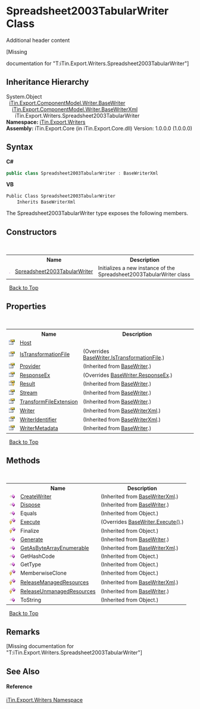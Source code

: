 # Spreadsheet2003TabularWriter Class
Additional header content 

\[Missing <summary> documentation for "T:iTin.Export.Writers.Spreadsheet2003TabularWriter"\]


## Inheritance Hierarchy
System.Object<br />&nbsp;&nbsp;<a href="622c2a74-37fd-6371-50a4-4fb71f92c4b0">iTin.Export.ComponentModel.Writer.BaseWriter</a><br />&nbsp;&nbsp;&nbsp;&nbsp;<a href="d550616a-d900-c3de-e2c8-928fba6d9590">iTin.Export.ComponentModel.Writer.BaseWriterXml</a><br />&nbsp;&nbsp;&nbsp;&nbsp;&nbsp;&nbsp;iTin.Export.Writers.Spreadsheet2003TabularWriter<br />
**Namespace:**&nbsp;<a href="e20f9067-68c3-b137-ea41-2fb08bbbee45">iTin.Export.Writers</a><br />**Assembly:**&nbsp;iTin.Export.Core (in iTin.Export.Core.dll) Version: 1.0.0.0 (1.0.0.0)

## Syntax

**C#**<br />
``` C#
public class Spreadsheet2003TabularWriter : BaseWriterXml
```

**VB**<br />
``` VB
Public Class Spreadsheet2003TabularWriter
	Inherits BaseWriterXml
```

The Spreadsheet2003TabularWriter type exposes the following members.


## Constructors
&nbsp;<table><tr><th></th><th>Name</th><th>Description</th></tr><tr><td>![Public method](media/pubmethod.gif "Public method")</td><td><a href="cae171a0-25cf-7e59-6fac-0c41eb700222">Spreadsheet2003TabularWriter</a></td><td>
Initializes a new instance of the Spreadsheet2003TabularWriter class</td></tr></table>&nbsp;
<a href="#spreadsheet2003tabularwriter-class">Back to Top</a>

## Properties
&nbsp;<table><tr><th></th><th>Name</th><th>Description</th></tr><tr><td>![Public property](media/pubproperty.gif "Public property")</td><td><a href="e091683d-a0ae-dd75-4595-9eda59b8cc02">Host</a></td><td /></tr><tr><td>![Public property](media/pubproperty.gif "Public property")</td><td><a href="40e45b7d-a29d-80d1-3265-67e2887e5945">IsTransformationFile</a></td><td> (Overrides <a href="b7fa887f-6c86-ed9e-6ce3-95bd082f335b">BaseWriter.IsTransformationFile</a>.)</td></tr><tr><td>![Public property](media/pubproperty.gif "Public property")</td><td><a href="a02e14e5-00bb-0dea-119d-6a84389b4ea1">Provider</a></td><td> (Inherited from <a href="622c2a74-37fd-6371-50a4-4fb71f92c4b0">BaseWriter</a>.)</td></tr><tr><td>![Public property](media/pubproperty.gif "Public property")</td><td><a href="4dcf65ed-70dc-601c-5cda-0ecc47981f9e">ResponseEx</a></td><td> (Overrides <a href="3716c8ee-9eeb-60f0-5bc1-91f9a38e2c54">BaseWriter.ResponseEx</a>.)</td></tr><tr><td>![Protected property](media/protproperty.gif "Protected property")</td><td><a href="0fc53e92-16d0-f0e7-0ee7-e95afd420851">Result</a></td><td> (Inherited from <a href="622c2a74-37fd-6371-50a4-4fb71f92c4b0">BaseWriter</a>.)</td></tr><tr><td>![Public property](media/pubproperty.gif "Public property")</td><td><a href="3736b914-d749-889f-924d-b3af1d5f3c2b">Stream</a></td><td> (Inherited from <a href="622c2a74-37fd-6371-50a4-4fb71f92c4b0">BaseWriter</a>.)</td></tr><tr><td>![Public property](media/pubproperty.gif "Public property")</td><td><a href="2fccbd7f-29b6-35c7-f159-6393c905776e">TransformFileExtension</a></td><td> (Inherited from <a href="622c2a74-37fd-6371-50a4-4fb71f92c4b0">BaseWriter</a>.)</td></tr><tr><td>![Public property](media/pubproperty.gif "Public property")</td><td><a href="cedcef67-a5c0-61e2-f88c-08f081e0c22e">Writer</a></td><td> (Inherited from <a href="d550616a-d900-c3de-e2c8-928fba6d9590">BaseWriterXml</a>.)</td></tr><tr><td>![Public property](media/pubproperty.gif "Public property")</td><td><a href="46f475e8-fb17-9229-51c1-9275564942da">WriterIdentifier</a></td><td> (Inherited from <a href="d550616a-d900-c3de-e2c8-928fba6d9590">BaseWriterXml</a>.)</td></tr><tr><td>![Public property](media/pubproperty.gif "Public property")</td><td><a href="004959be-3214-7da2-0201-047af5effaa4">WriterMetadata</a></td><td> (Inherited from <a href="622c2a74-37fd-6371-50a4-4fb71f92c4b0">BaseWriter</a>.)</td></tr></table>&nbsp;
<a href="#spreadsheet2003tabularwriter-class">Back to Top</a>

## Methods
&nbsp;<table><tr><th></th><th>Name</th><th>Description</th></tr><tr><td>![Public method](media/pubmethod.gif "Public method")</td><td><a href="ecb92f58-3e84-815f-f765-ba9b26665de1">CreateWriter</a></td><td> (Inherited from <a href="d550616a-d900-c3de-e2c8-928fba6d9590">BaseWriterXml</a>.)</td></tr><tr><td>![Public method](media/pubmethod.gif "Public method")</td><td><a href="1e76684f-5717-a066-4cfb-e573aa9b6ac8">Dispose</a></td><td> (Inherited from <a href="622c2a74-37fd-6371-50a4-4fb71f92c4b0">BaseWriter</a>.)</td></tr><tr><td>![Public method](media/pubmethod.gif "Public method")</td><td>Equals</td><td> (Inherited from Object.)</td></tr><tr><td>![Protected method](media/protmethod.gif "Protected method")</td><td><a href="a4c8e88e-8519-7110-3393-af2a34989ce9">Execute</a></td><td> (Overrides <a href="7bb6d7e2-09f3-64e3-a5b6-29637c69b4ed">BaseWriter.Execute()</a>.)</td></tr><tr><td>![Protected method](media/protmethod.gif "Protected method")</td><td>Finalize</td><td> (Inherited from Object.)</td></tr><tr><td>![Public method](media/pubmethod.gif "Public method")</td><td><a href="d6d450c2-920f-914b-e443-d6deda43bffd">Generate</a></td><td> (Inherited from <a href="622c2a74-37fd-6371-50a4-4fb71f92c4b0">BaseWriter</a>.)</td></tr><tr><td>![Public method](media/pubmethod.gif "Public method")</td><td><a href="e5a54e8c-44e5-dcbb-9aa5-f231f348df48">GetAsByteArrayEnumerable</a></td><td> (Inherited from <a href="d550616a-d900-c3de-e2c8-928fba6d9590">BaseWriterXml</a>.)</td></tr><tr><td>![Public method](media/pubmethod.gif "Public method")</td><td>GetHashCode</td><td> (Inherited from Object.)</td></tr><tr><td>![Public method](media/pubmethod.gif "Public method")</td><td>GetType</td><td> (Inherited from Object.)</td></tr><tr><td>![Protected method](media/protmethod.gif "Protected method")</td><td>MemberwiseClone</td><td> (Inherited from Object.)</td></tr><tr><td>![Protected method](media/protmethod.gif "Protected method")</td><td><a href="ca5fa339-1571-2f6a-c374-fd06417a81e2">ReleaseManagedResources</a></td><td> (Inherited from <a href="d550616a-d900-c3de-e2c8-928fba6d9590">BaseWriterXml</a>.)</td></tr><tr><td>![Protected method](media/protmethod.gif "Protected method")</td><td><a href="0d2638c9-7c76-977e-5e8f-f90443b864b9">ReleaseUnmanagedResources</a></td><td> (Inherited from <a href="622c2a74-37fd-6371-50a4-4fb71f92c4b0">BaseWriter</a>.)</td></tr><tr><td>![Public method](media/pubmethod.gif "Public method")</td><td>ToString</td><td> (Inherited from Object.)</td></tr></table>&nbsp;
<a href="#spreadsheet2003tabularwriter-class">Back to Top</a>

## Remarks
\[Missing <remarks> documentation for "T:iTin.Export.Writers.Spreadsheet2003TabularWriter"\]

## See Also


#### Reference
<a href="e20f9067-68c3-b137-ea41-2fb08bbbee45">iTin.Export.Writers Namespace</a><br />